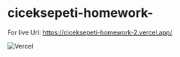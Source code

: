 # ciceksepeti-homework-
For live Url:
https://ciceksepeti-homework-2.vercel.app/

![Vercel](http://therealsujitk-vercel-badge.vercel.app/?app=ciceksepeti-homework-2)

